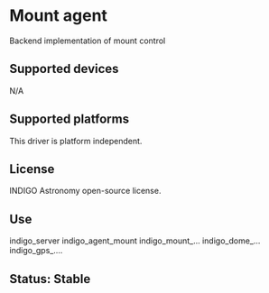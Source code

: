 # Mount agent

Backend implementation of mount control

## Supported devices

N/A

## Supported platforms

This driver is platform independent.

## License

INDIGO Astronomy open-source license.

## Use

indigo_server indigo_agent_mount indigo_mount_... indigo_dome_... indigo_gps_....

## Status: Stable
